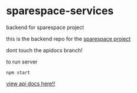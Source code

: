 # sparespace-services
backend for sparespace project

this is the backend repo for the [sparespace project](https://github.com/devinroche/sparespace)

dont touch the apidocs branch!

to run server

```
npm start
```

[view api docs here!!](http://devinroche.me/projects/sparespaceapi/index.html)